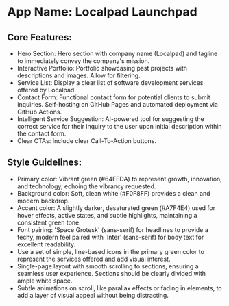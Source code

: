 # **App Name**: Localpad Launchpad

## Core Features:

- Hero Section: Hero section with company name (Localpad) and tagline to immediately convey the company's mission.
- Interactive Portfolio: Portfolio showcasing past projects with descriptions and images. Allow for filtering.
- Service List: Display a clear list of software development services offered by Localpad.
- Contact Form: Functional contact form for potential clients to submit inquiries. Self-hosting on GitHub Pages and automated deployment via GitHub Actions.
- Intelligent Service Suggestion: AI-powered tool for suggesting the correct service for their inquiry to the user upon initial description within the contact form.
- Clear CTAs: Include clear Call-To-Action buttons.

## Style Guidelines:

- Primary color: Vibrant green (#64FFDA) to represent growth, innovation, and technology, echoing the vibrancy requested.
- Background color: Soft, clean white (#F0F8FF) provides a clean and modern backdrop.
- Accent color: A slightly darker, desaturated green (#A7F4E4) used for hover effects, active states, and subtle highlights, maintaining a consistent green tone.
- Font pairing: 'Space Grotesk' (sans-serif) for headlines to provide a techy, modern feel paired with 'Inter' (sans-serif) for body text for excellent readability.
- Use a set of simple, line-based icons in the primary green color to represent the services offered and add visual interest.
- Single-page layout with smooth scrolling to sections, ensuring a seamless user experience.  Sections should be clearly divided with ample white space.
- Subtle animations on scroll, like parallax effects or fading in elements, to add a layer of visual appeal without being distracting.